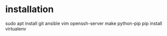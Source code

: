 # installation
sudo apt install git ansible vim openssh-server make python-pip
pip install virtualenv

